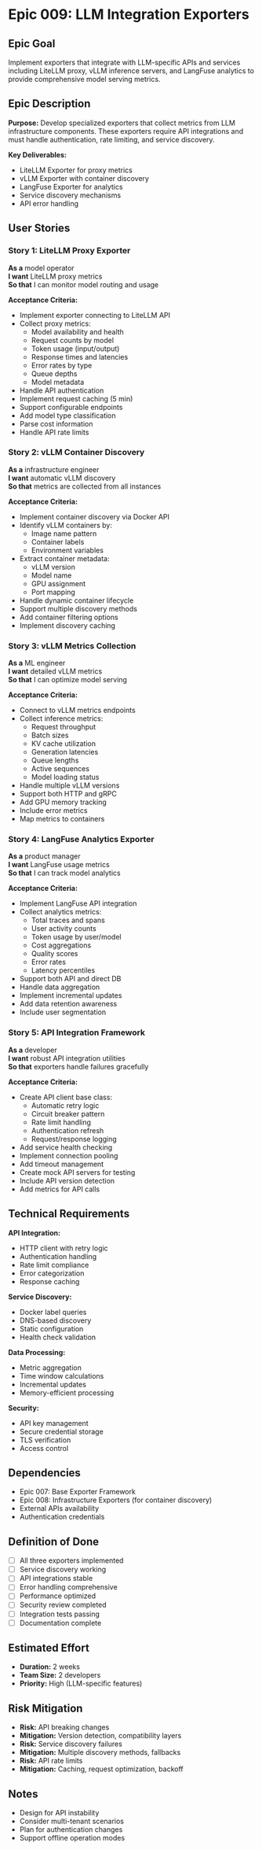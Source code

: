 # Epic 009: LLM Integration Exporters

## Epic Goal
Implement exporters that integrate with LLM-specific APIs and services including LiteLLM proxy, vLLM inference servers, and LangFuse analytics to provide comprehensive model serving metrics.

## Epic Description

**Purpose:**
Develop specialized exporters that collect metrics from LLM infrastructure components. These exporters require API integrations and must handle authentication, rate limiting, and service discovery.

**Key Deliverables:**
- LiteLLM Exporter for proxy metrics
- vLLM Exporter with container discovery
- LangFuse Exporter for analytics
- Service discovery mechanisms
- API error handling

## User Stories

### Story 1: LiteLLM Proxy Exporter
**As a** model operator  
**I want** LiteLLM proxy metrics  
**So that** I can monitor model routing and usage

**Acceptance Criteria:**
- Implement exporter connecting to LiteLLM API
- Collect proxy metrics:
  - Model availability and health
  - Request counts by model
  - Token usage (input/output)
  - Response times and latencies
  - Error rates by type
  - Queue depths
  - Model metadata
- Handle API authentication
- Implement request caching (5 min)
- Support configurable endpoints
- Add model type classification
- Parse cost information
- Handle API rate limits

### Story 2: vLLM Container Discovery
**As a** infrastructure engineer  
**I want** automatic vLLM discovery  
**So that** metrics are collected from all instances

**Acceptance Criteria:**
- Implement container discovery via Docker API
- Identify vLLM containers by:
  - Image name pattern
  - Container labels
  - Environment variables
- Extract container metadata:
  - vLLM version
  - Model name
  - GPU assignment
  - Port mapping
- Handle dynamic container lifecycle
- Support multiple discovery methods
- Add container filtering options
- Implement discovery caching

### Story 3: vLLM Metrics Collection
**As a** ML engineer  
**I want** detailed vLLM metrics  
**So that** I can optimize model serving

**Acceptance Criteria:**
- Connect to vLLM metrics endpoints
- Collect inference metrics:
  - Request throughput
  - Batch sizes
  - KV cache utilization
  - Generation latencies
  - Queue lengths
  - Active sequences
  - Model loading status
- Handle multiple vLLM versions
- Support both HTTP and gRPC
- Add GPU memory tracking
- Include error metrics
- Map metrics to containers

### Story 4: LangFuse Analytics Exporter
**As a** product manager  
**I want** LangFuse usage metrics  
**So that** I can track model analytics

**Acceptance Criteria:**
- Implement LangFuse API integration
- Collect analytics metrics:
  - Total traces and spans
  - User activity counts
  - Token usage by user/model
  - Cost aggregations
  - Quality scores
  - Error rates
  - Latency percentiles
- Support both API and direct DB
- Handle data aggregation
- Implement incremental updates
- Add data retention awareness
- Include user segmentation

### Story 5: API Integration Framework
**As a** developer  
**I want** robust API integration utilities  
**So that** exporters handle failures gracefully

**Acceptance Criteria:**
- Create API client base class:
  - Automatic retry logic
  - Circuit breaker pattern
  - Rate limit handling
  - Authentication refresh
  - Request/response logging
- Add service health checking
- Implement connection pooling
- Add timeout management
- Create mock API servers for testing
- Include API version detection
- Add metrics for API calls

## Technical Requirements

**API Integration:**
- HTTP client with retry logic
- Authentication handling
- Rate limit compliance
- Error categorization
- Response caching

**Service Discovery:**
- Docker label queries
- DNS-based discovery
- Static configuration
- Health check validation

**Data Processing:**
- Metric aggregation
- Time window calculations
- Incremental updates
- Memory-efficient processing

**Security:**
- API key management
- Secure credential storage
- TLS verification
- Access control

## Dependencies
- Epic 007: Base Exporter Framework
- Epic 008: Infrastructure Exporters (for container discovery)
- External APIs availability
- Authentication credentials

## Definition of Done
- [ ] All three exporters implemented
- [ ] Service discovery working
- [ ] API integrations stable
- [ ] Error handling comprehensive
- [ ] Performance optimized
- [ ] Security review completed
- [ ] Integration tests passing
- [ ] Documentation complete

## Estimated Effort
- **Duration:** 2 weeks
- **Team Size:** 2 developers
- **Priority:** High (LLM-specific features)

## Risk Mitigation
- **Risk:** API breaking changes
- **Mitigation:** Version detection, compatibility layers
- **Risk:** Service discovery failures
- **Mitigation:** Multiple discovery methods, fallbacks
- **Risk:** API rate limits
- **Mitigation:** Caching, request optimization, backoff

## Notes
- Design for API instability
- Consider multi-tenant scenarios
- Plan for authentication changes
- Support offline operation modes